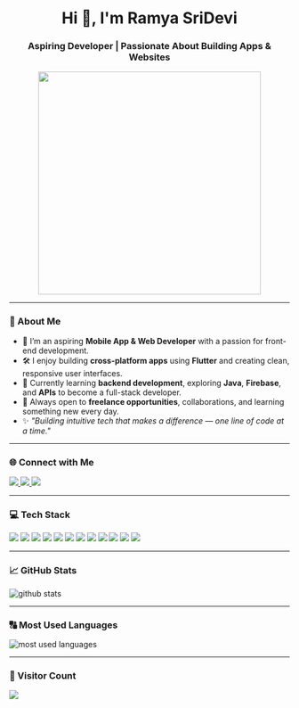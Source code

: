 <div align="center">
  <h1>Hi 👋, I'm Ramya SriDevi</h1>
  <h3>Aspiring Developer | Passionate About Building Apps & Websites</h3>
</div>

<div align="center">
  <img src="https://media1.giphy.com/media/v1.Y2lkPTc5MGI3NjExM3F0YzBpdXQ4eGpmOXRycnM5Nmwzc29sMnVrNWc3ZWVpdjd5ZW5iNyZlcD12MV9pbnRlcm5hbF9naWZfYnlfaWQmY3Q9Zw/LMcB8XospGZO8UQq87/giphy.gif" width="400"/>
</div>

---

### 🌸 About Me

- 🚀 I’m an aspiring **Mobile App & Web Developer** with a passion for front-end development.  
- 🛠️ I enjoy building **cross-platform apps** using **Flutter** and creating clean, responsive user interfaces.  
- 🌱 Currently learning **backend development**, exploring **Java**, **Firebase**, and **APIs** to become a full-stack developer.  
- 💬 Always open to **freelance opportunities**, collaborations, and learning something new every day.  
- ✨ *"Building intuitive tech that makes a difference — one line of code at a time."*

---

### 🌐 Connect with Me  

<p>
  <a href="https://www.linkedin.com/in/ramya0525">
    <img src="https://img.shields.io/badge/LinkedIn-%230077B5.svg?style=for-the-badge&logo=linkedin&logoColor=white"/>
  </a>
   <a href="https://www.instagram.com/appwhiz_artistry">
    <img src="https://img.shields.io/badge/Instagram-%23F77737.svg?style=for-the-badge&logo=linkedin&logoColor=white"/>
  </a>
  <a href="https://github.com/ramyasrideviA">
    <img src="https://img.shields.io/badge/GitHub-%2312100E.svg?style=for-the-badge&logo=github&logoColor=white"/>
  </a>
</p>

---

### 💻 Tech Stack  
<p>
  <img src="https://img.shields.io/badge/Flutter-02569B?style=for-the-badge&logo=flutter&logoColor=white" />
  <img src="https://img.shields.io/badge/Dart-0175C2?style=for-the-badge&logo=dart&logoColor=white" />
  <img src="https://img.shields.io/badge/Android-3DDC84?style=for-the-badge&logo=android&logoColor=white" />
  <img src="https://img.shields.io/badge/Java-ED8B00?style=for-the-badge&logo=java&logoColor=white" />
  <img src="https://img.shields.io/badge/C-A8B9CC?style=for-the-badge&logo=c&logoColor=white" />
  <img src="https://img.shields.io/badge/Python-3776AB?style=for-the-badge&logo=python&logoColor=white" />
  <img src="https://img.shields.io/badge/HTML5-E34F26?style=for-the-badge&logo=html5&logoColor=white" />
  <img src="https://img.shields.io/badge/CSS3-1572B6?style=for-the-badge&logo=css3&logoColor=white" />  
  <img src="https://img.shields.io/badge/Figma-F24E1E?style=for-the-badge&logo=figma&logoColor=white" />
  <img src="https://img.shields.io/badge/Firebase-FFCA28?style=for-the-badge&logo=firebase&logoColor=black" />
  <img src="https://img.shields.io/badge/Github-000000?style=for-the-badge&logo=github&logoColor=white" />
  <img src="https://img.shields.io/badge/Git-BD2C00?style=for-the-badge&logo=git&logoColor=white" />
</p>

---

### 📈 GitHub Stats  
<p>
  <img src="https://github-readme-stats.vercel.app/api?username=ramyasrideviA&show_icons=true&theme=radical&count_private=true&include_all_commits=true" alt="github stats" />
</p>

---


### 🔠 Most Used Languages
<p>
  <img src="https://github-readme-stats.vercel.app/api/top-langs/?username=ramyasrideviA&layout=compact&theme=radical&count_private=true&include_all_commits=true" alt="most used languages"/>
</p>

---

### 👀 Visitor Count  
<p>
  <img src="https://komarev.com/ghpvc/?username=ramyasrideviA&label=Profile%20Views&color=brightgreen&style=flat-square" />
</p>

